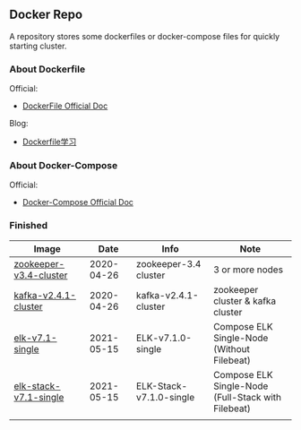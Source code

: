 ## Docker Repo

A repository stores some dockerfiles or docker-compose files for quickly starting cluster.

### About Dockerfile

Official: 

-   [DockerFile Official Doc](https://docs.docker.com/engine/reference/builder/)

Blog:

-   [Dockerfile学习](https://jasonkayzk.github.io/2019/10/16/Dockerfile%E5%AD%A6%E4%B9%A0/)

### About Docker-Compose

Official:

-   [Docker-Compose Official Doc](https://docs.docker.com/compose/)

### Finished

| Image                                                        | Date       | Info                    | Note                                                    |
| ------------------------------------------------------------ | ---------- | ----------------------- | ------------------------------------------------------- |
| [zookeeper-v3.4-cluster](https://github.com/JasonkayZK/docker_repo/tree/zookeeper-v3.4-cluster) | 2020-04-26 | zookeeper-3.4 cluster   | 3 or more nodes                                         |
| [kafka-v2.4.1-cluster](https://github.com/JasonkayZK/docker_repo/tree/kafka-v2.4.1-cluster) | 2020-04-26 | kafka-v2.4.1-cluster    | zookeeper cluster & kafka cluster                       |
| [elk-v7.1-single](https://github.com/JasonkayZK/docker_repo/tree/elk-v7.1-single) | 2021-05-15 | ELK-v7.1.0-single       | Compose ELK Single-Node<br />(Without Filebeat)         |
| [elk-stack-v7.1-single](https://github.com/JasonkayZK/docker_repo/tree/elk-stack-v7.1-single) | 2021-05-15 | ELK-Stack-v7.1.0-single | Compose ELK Single-Node<br />(Full-Stack with Filebeat) |
|                                                              |            |                         |                                                         |

